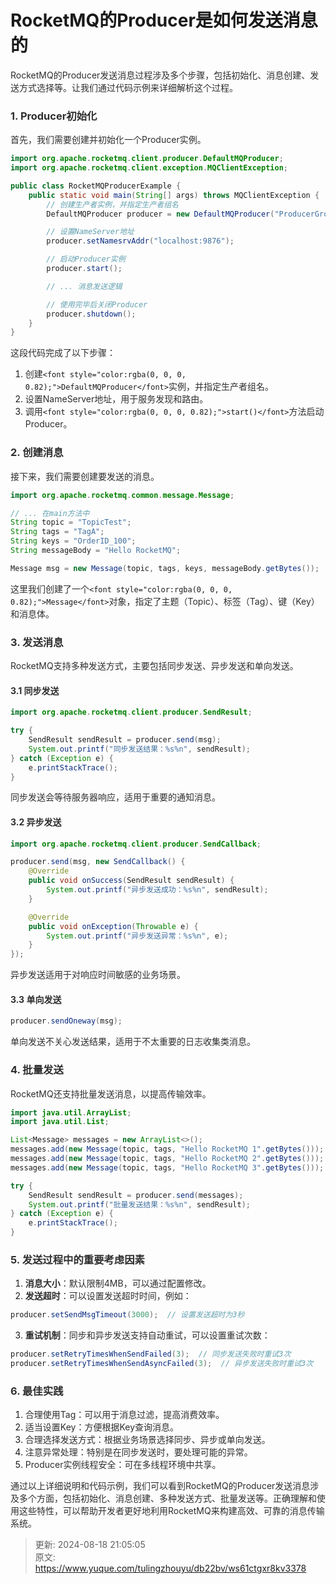 # RocketMQ的Producer是如何发送消息的

<font style="color:rgba(0, 0, 0, 0.82);">RocketMQ的Producer发送消息过程涉及多个步骤，包括初始化、消息创建、发送方式选择等。让我们通过代码示例来详细解析这个过程。</font>

### <font style="color:rgba(0, 0, 0, 0.82);">1. Producer初始化</font>
<font style="color:rgba(0, 0, 0, 0.82);">首先，我们需要创建并初始化一个Producer实例。</font>

```java
import org.apache.rocketmq.client.producer.DefaultMQProducer;  
import org.apache.rocketmq.client.exception.MQClientException;  

public class RocketMQProducerExample {  
    public static void main(String[] args) throws MQClientException {  
        // 创建生产者实例，并指定生产者组名  
        DefaultMQProducer producer = new DefaultMQProducer("ProducerGroupName");  

        // 设置NameServer地址  
        producer.setNamesrvAddr("localhost:9876");  

        // 启动Producer实例  
        producer.start();  

        // ... 消息发送逻辑  

        // 使用完毕后关闭Producer  
        producer.shutdown();  
    }  
}
```

<font style="color:rgba(0, 0, 0, 0.82);">这段代码完成了以下步骤：</font>

1. <font style="color:rgba(0, 0, 0, 0.82);">创建</font>`<font style="color:rgba(0, 0, 0, 0.82);">DefaultMQProducer</font>`<font style="color:rgba(0, 0, 0, 0.82);">实例，并指定生产者组名。</font>
2. <font style="color:rgba(0, 0, 0, 0.82);">设置NameServer地址，用于服务发现和路由。</font>
3. <font style="color:rgba(0, 0, 0, 0.82);">调用</font>`<font style="color:rgba(0, 0, 0, 0.82);">start()</font>`<font style="color:rgba(0, 0, 0, 0.82);">方法启动Producer。</font>

### <font style="color:rgba(0, 0, 0, 0.82);">2. 创建消息</font>
<font style="color:rgba(0, 0, 0, 0.82);">接下来，我们需要创建要发送的消息。</font>

```java
import org.apache.rocketmq.common.message.Message;  

// ... 在main方法中  
String topic = "TopicTest";  
String tags = "TagA";  
String keys = "OrderID_100";  
String messageBody = "Hello RocketMQ";  

Message msg = new Message(topic, tags, keys, messageBody.getBytes());
```

<font style="color:rgba(0, 0, 0, 0.82);">这里我们创建了一个</font>`<font style="color:rgba(0, 0, 0, 0.82);">Message</font>`<font style="color:rgba(0, 0, 0, 0.82);">对象，指定了主题（Topic）、标签（Tag）、键（Key）和消息体。</font>

### <font style="color:rgba(0, 0, 0, 0.82);">3. 发送消息</font>
<font style="color:rgba(0, 0, 0, 0.82);">RocketMQ支持多种发送方式，主要包括同步发送、异步发送和单向发送。</font>

#### <font style="color:rgba(0, 0, 0, 0.82);">3.1 同步发送</font>
```java
import org.apache.rocketmq.client.producer.SendResult;  

try {  
    SendResult sendResult = producer.send(msg);  
    System.out.printf("同步发送结果：%s%n", sendResult);  
} catch (Exception e) {  
    e.printStackTrace();  
}
```

<font style="color:rgba(0, 0, 0, 0.82);">同步发送会等待服务器响应，适用于重要的通知消息。</font>

#### <font style="color:rgba(0, 0, 0, 0.82);">3.2 异步发送</font>
```java
import org.apache.rocketmq.client.producer.SendCallback;  

producer.send(msg, new SendCallback() {  
    @Override  
    public void onSuccess(SendResult sendResult) {  
        System.out.printf("异步发送成功：%s%n", sendResult);  
    }  

    @Override  
    public void onException(Throwable e) {  
        System.out.printf("异步发送异常：%s%n", e);  
    }  
});
```

<font style="color:rgba(0, 0, 0, 0.82);">异步发送适用于对响应时间敏感的业务场景。</font>

#### <font style="color:rgba(0, 0, 0, 0.82);">3.3 单向发送</font>
```java
producer.sendOneway(msg);
```

<font style="color:rgba(0, 0, 0, 0.82);">单向发送不关心发送结果，适用于不太重要的日志收集类消息。</font>

### <font style="color:rgba(0, 0, 0, 0.82);">4. 批量发送</font>
<font style="color:rgba(0, 0, 0, 0.82);">RocketMQ还支持批量发送消息，以提高传输效率。</font>

```java
import java.util.ArrayList;  
import java.util.List;  

List<Message> messages = new ArrayList<>();  
messages.add(new Message(topic, tags, "Hello RocketMQ 1".getBytes()));  
messages.add(new Message(topic, tags, "Hello RocketMQ 2".getBytes()));  
messages.add(new Message(topic, tags, "Hello RocketMQ 3".getBytes()));  

try {  
    SendResult sendResult = producer.send(messages);  
    System.out.printf("批量发送结果：%s%n", sendResult);  
} catch (Exception e) {  
    e.printStackTrace();  
}
```

### <font style="color:rgba(0, 0, 0, 0.82);">5. 发送过程中的重要考虑因素</font>
1. **<font style="color:rgba(0, 0, 0, 0.82);">消息大小</font>**<font style="color:rgba(0, 0, 0, 0.82);">：默认限制4MB，可以通过配置修改。</font>
2. **<font style="color:rgba(0, 0, 0, 0.82);">发送超时</font>**<font style="color:rgba(0, 0, 0, 0.82);">：可以设置发送超时时间，例如：</font>

```java
producer.setSendMsgTimeout(3000);  // 设置发送超时为3秒
```

3. **<font style="color:rgba(0, 0, 0, 0.82);">重试机制</font>**<font style="color:rgba(0, 0, 0, 0.82);">：同步和异步发送支持自动重试，可以设置重试次数：</font>

```java
producer.setRetryTimesWhenSendFailed(3);  // 同步发送失败时重试3次  
producer.setRetryTimesWhenSendAsyncFailed(3);  // 异步发送失败时重试3次
```

### <font style="color:rgba(0, 0, 0, 0.82);">6. 最佳实践</font>
1. <font style="color:rgba(0, 0, 0, 0.82);">合理使用Tag：可以用于消息过滤，提高消费效率。</font>
2. <font style="color:rgba(0, 0, 0, 0.82);">适当设置Key：方便根据Key查询消息。</font>
3. <font style="color:rgba(0, 0, 0, 0.82);">合理选择发送方式：根据业务场景选择同步、异步或单向发送。</font>
4. <font style="color:rgba(0, 0, 0, 0.82);">注意异常处理：特别是在同步发送时，要处理可能的异常。</font>
5. <font style="color:rgba(0, 0, 0, 0.82);">Producer实例线程安全：可在多线程环境中共享。</font>

<font style="color:rgba(0, 0, 0, 0.82);">通过以上详细说明和代码示例，我们可以看到RocketMQ的Producer发送消息涉及多个方面，包括初始化、消息创建、多种发送方式、批量发送等。正确理解和使用这些特性，可以帮助开发者更好地利用RocketMQ来构建高效、可靠的消息传输系统。</font>



> 更新: 2024-08-18 21:05:05  
> 原文: <https://www.yuque.com/tulingzhouyu/db22bv/ws61ctgxr8kv3378>